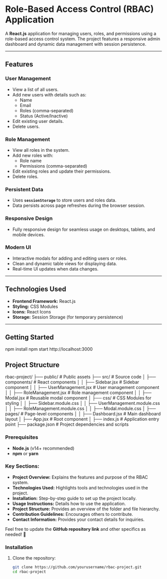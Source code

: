 # **Role-Based Access Control (RBAC) Application**

A **React.js** application for managing users, roles, and permissions using a role-based access control system. The project features a responsive admin dashboard and dynamic data management with session persistence.

---

## **Features**

### **User Management**
- View a list of all users.
- Add new users with details such as:
  - Name
  - Email
  - Roles (comma-separated)
  - Status (Active/Inactive)
- Edit existing user details.
- Delete users.

### **Role Management**
- View all roles in the system.
- Add new roles with:
  - Role name
  - Permissions (comma-separated)
- Edit existing roles and update their permissions.
- Delete roles.

### **Persistent Data**
- Uses **`sessionStorage`** to store users and roles data.
- Data persists across page refreshes during the browser session.

### **Responsive Design**
- Fully responsive design for seamless usage on desktops, tablets, and mobile devices.

### **Modern UI**
- Interactive modals for adding and editing users or roles.
- Clean and dynamic table views for displaying data.
- Real-time UI updates when data changes.

---

## **Technologies Used**

- **Frontend Framework:** React.js
- **Styling:** CSS Modules
- **Icons:** React Icons
- **Storage:** Session Storage (for temporary persistence)

---

## **Getting Started**
npm install
npm start
http://localhost:3000


## **Project Structure**

rbac-project/
├── public/                # Public assets
├── src/                   # Source code
│   ├── components/        # React components
│   │   ├── Sidebar.jsx    # Sidebar component
│   │   ├── UserManagement.jsx  # User management component
│   │   ├── RoleManagement.jsx  # Role management component
│   │   ├── Modal.jsx      # Reusable modal component
│   ├── css/               # CSS Modules for styling
│   │   ├── Sidebar.module.css
│   │   ├── UserManagement.module.css
│   │   ├── RoleManagement.module.css
│   │   ├── Modal.module.css
│   ├── pages/             # Page-level components
│   │   ├── Dashboard.jsx  # Main dashboard layout
│   ├── App.jsx            # Root component
│   ├── index.js           # Application entry point
├── package.json           # Project dependencies and scripts


### **Prerequisites**
- **Node.js** (v14+ recommended)
- **npm** or **yarn**


### Key Sections:
- **Project Overview:** Explains the features and purpose of the RBAC system.
- **Technologies Used:** Highlights tools and technologies used in the project.
- **Installation:** Step-by-step guide to set up the project locally.
- **Usage Instructions:** Details how to use the application.
- **Project Structure:** Provides an overview of the folder and file hierarchy.
- **Contribution Guidelines:** Encourages others to contribute.
- **Contact Information:** Provides your contact details for inquiries.

Feel free to update the **GitHub repository link** and other specifics as needed! 🚀

### **Installation**
1. Clone the repository:
   ```bash
   git clone https://github.com/yourusername/rbac-project.git
   cd rbac-project

